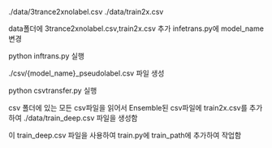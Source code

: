 
./data/3trance2xnolabel.csv
./data/train2x.csv

data폴더에 3trance2xnolabel.csv,train2x.csv 추가
infetrans.py에 model_name 변경

python inftrans.py 실행

./csv/{model_name}_pseudolabel.csv 파일 생성


python csvtransfer.py 실행

csv 폴더에 있는 모든 csv파일을 읽어서 Ensemble된 csv파일에 train2x.csv를 추가하여
./data/train_deep.csv 파일을 생성함

이 train_deep.csv 파일을 사용하여 train.py에 train_path에 추가하여 작업함

